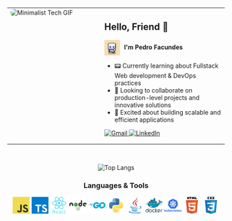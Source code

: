 <table>
  <tr>
    <td style="vertical-align: top; border: none;">
      <img src="https://media1.giphy.com/media/v1.Y2lkPTc5MGI3NjExeTJwZXJpd2IxZHMwazNvMzJhcnBpa2s0eWw5ODFvcDBuem12Ymh2YSZlcD12MV9pbnRlcm5hbF9naWZfYnlfaWQmY3Q9Zw/XlPwKH1xNgyjZ7bV7L/giphy.gif" alt="Minimalist Tech GIF" width="320px" style="border-radius:14px; margin-right: 24px; min-width:180px; max-width:320px;">
    </td>
    <td style="vertical-align: top; border: none;">
      <h2>Hello, Friend 👋</h2>
      <p>
        <img height="36" width="36" src="png_to_gif.gif" alt="Webimon Character" style="vertical-align: middle; margin-right: 6px;"/>
        <b>I'm Pedro Facundes</b>
      </p>
      <ul>
        <li>📟 Currently learning about Fullstack Web development & DevOps practices</li>
        <li>👯 Looking to collaborate on production-level projects and innovative solutions</li>
        <li>🚀 Excited about building scalable and efficient applications</li>
      </ul>
      <p>
        <a href="mailto:pedro.f.facundes1@gmail.com">
          <img src="https://img.shields.io/badge/Gmail-D14836?style=for-the-badge&logo=gmail&logoColor=white" alt="Gmail"/>
        </a>
        <a href="https://www.linkedin.com/in/pedro-felipe-facundes/" target="_blank">
          <img src="https://img.shields.io/badge/LinkedIn-0077B5?style=for-the-badge&logo=linkedin&logoColor=white" alt="LinkedIn"/>
        </a>
      </p>
    </td>
  </tr>
</table>

<br/>

<div align="center">

![Top Langs](https://github-readme-stats.vercel.app/api/top-langs/?username=FacundesPedro&layout=compact&langs_count=10&theme=dracula&hide_border=true&card_width=400)

</div>

<h3 align="center">Languages & Tools</h3>
<p align="center">
  <img src="https://raw.githubusercontent.com/devicons/devicon/master/icons/javascript/javascript-original.svg" alt="JavaScript" width="40" height="40"/>
  <img src="https://raw.githubusercontent.com/devicons/devicon/master/icons/typescript/typescript-original.svg" alt="TypeScript" width="40" height="40"/>
  <img src="https://raw.githubusercontent.com/devicons/devicon/master/icons/react/react-original-wordmark.svg" alt="React" width="40" height="40"/>
  <img src="https://raw.githubusercontent.com/devicons/devicon/master/icons/nodejs/nodejs-original-wordmark.svg" alt="Node.js" width="40" height="40"/>
  <img src="https://raw.githubusercontent.com/devicons/devicon/master/icons/go/go-original-wordmark.svg" alt="Go" width="40" height="40"/>
  <img src="https://raw.githubusercontent.com/devicons/devicon/master/icons/python/python-original.svg" alt="Python" width="40" height="40"/>
  <img src="https://raw.githubusercontent.com/devicons/devicon/master/icons/java/java-original.svg" alt="Java" width="40" height="40"/>
  <img src="https://raw.githubusercontent.com/devicons/devicon/master/icons/docker/docker-original-wordmark.svg" alt="Docker" width="40" height="40"/>
  <img src="https://raw.githubusercontent.com/devicons/devicon/master/icons/kubernetes/kubernetes-plain-wordmark.svg" alt="Kubernetes/K3s" width="40" height="40"/>
  <img src="https://raw.githubusercontent.com/devicons/devicon/master/icons/html5/html5-original-wordmark.svg" alt="HTML5" width="40" height="40"/>
  <img src="https://raw.githubusercontent.com/devicons/devicon/master/icons/css3/css3-original-wordmark.svg" alt="CSS3" width="40" height="40"/>
</p>

